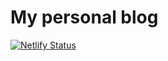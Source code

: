 # My personal blog

[![Netlify Status](https://api.netlify.com/api/v1/badges/a5b9bdfc-40ec-44c0-a151-def1c6462f11/deploy-status)](https://app.netlify.com/sites/amazing-booth-a25b1b/deploys)